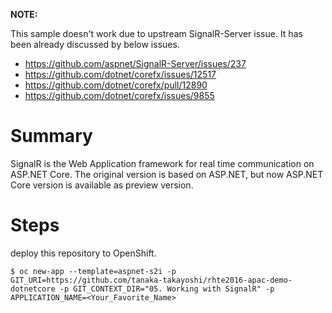 **NOTE:**

This sample doesn't work due to upstream SignalR-Server issue. It has been already discussed by below issues.

- https://github.com/aspnet/SignalR-Server/issues/237
- https://github.com/dotnet/corefx/issues/12517
- https://github.com/dotnet/corefx/pull/12890
- https://github.com/dotnet/corefx/issues/9855

# Summary
SignalR is the Web Application framework for real time communication on ASP.NET Core. The original version is based on ASP.NET, but now ASP.NET Core version is available as preview version.

# Steps
deploy this repository to OpenShift.
```
$ oc new-app --template=aspnet-s2i -p GIT_URI=https://github.com/tanaka-takayoshi/rhte2016-apac-demo-dotnetcore -p GIT_CONTEXT_DIR="05. Working with SignalR" -p APPLICATION_NAME=<Your_Favorite_Name>
```
